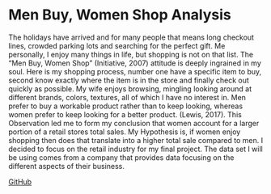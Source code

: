 # Men Buy, Women Shop Analysis

The holidays have arrived and for many people that means long checkout lines, crowded parking lots and searching for the perfect gift. Me personally, I enjoy many things in life, but shopping is not on that list. The “Men Buy, Women Shop” (Initiative, 2007) attitude is deeply ingrained in my soul. Here is my shopping process, number one have a specific item to buy, second know exactly where the item is in the store and finally check out quickly as possible. My wife enjoys browsing, mingling looking around at different brands, colors, textures, all of which I have no interest in. Men prefer to buy a workable product rather than to keep looking, whereas women prefer to keep looking for a better product.  (Lewis, 2017). This Observation led me to form my conclusion that women account for a larger portion of a retail stores total sales. My Hypothesis is, if women enjoy shopping then does that translate into a higher total sale compared to men. I decided to focus on the retail industry for my final project. The data set I will be using comes from a company that provides data focusing on the different aspects of their business. 

[GitHub](https://github.com/ChristopherRobb/exclVizFinal/blob/main/FinalViz.png)
